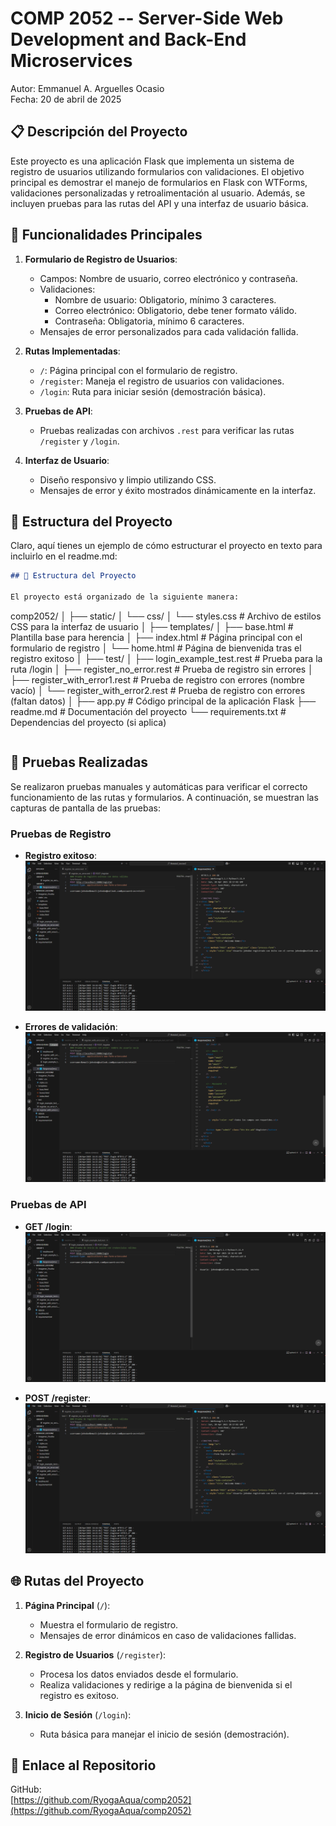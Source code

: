 # COMP 2052 -- Server-Side Web Development and Back-End Microservices

Autor: Emmanuel A. Arguelles Ocasio  
Fecha: 20 de abril de 2025  

## 📋 Descripción del Proyecto

Este proyecto es una aplicación Flask que implementa un sistema de registro de usuarios utilizando formularios con validaciones. El objetivo principal es demostrar el manejo de formularios en Flask con WTForms, validaciones personalizadas y retroalimentación al usuario. Además, se incluyen pruebas para las rutas del API y una interfaz de usuario básica.

## 🚀 Funcionalidades Principales

1. **Formulario de Registro de Usuarios**:
   - Campos: Nombre de usuario, correo electrónico y contraseña.
   - Validaciones:
     - Nombre de usuario: Obligatorio, mínimo 3 caracteres.
     - Correo electrónico: Obligatorio, debe tener formato válido.
     - Contraseña: Obligatoria, mínimo 6 caracteres.
   - Mensajes de error personalizados para cada validación fallida.

2. **Rutas Implementadas**:
   - `/`: Página principal con el formulario de registro.
   - `/register`: Maneja el registro de usuarios con validaciones.
   - `/login`: Ruta para iniciar sesión (demostración básica).

3. **Pruebas de API**:
   - Pruebas realizadas con archivos `.rest` para verificar las rutas `/register` y `/login`.

4. **Interfaz de Usuario**:
   - Diseño responsivo y limpio utilizando CSS.
   - Mensajes de error y éxito mostrados dinámicamente en la interfaz.

## 📂 Estructura del Proyecto
Claro, aquí tienes un ejemplo de cómo estructurar el proyecto en texto para incluirlo en el readme.md:

```markdown
## 📂 Estructura del Proyecto

El proyecto está organizado de la siguiente manera:

```
comp2052/
│
├── static/
│   └── css/
│       └── styles.css          # Archivo de estilos CSS para la interfaz de usuario
│
├── templates/
│   ├── base.html               # Plantilla base para herencia
│   ├── index.html              # Página principal con el formulario de registro
│   └── home.html               # Página de bienvenida tras el registro exitoso
│
├── test/
│   ├── login_example_test.rest # Prueba para la ruta /login
│   ├── register_no_error.rest  # Prueba de registro sin errores
│   ├── register_with_error1.rest # Prueba de registro con errores (nombre vacío)
│   └── register_with_error2.rest # Prueba de registro con errores (faltan datos)
│
├── app.py                      # Código principal de la aplicación Flask
├── readme.md                   # Documentación del proyecto
└── requirements.txt            # Dependencias del proyecto (si aplica)
```
```
## 🧪 Pruebas Realizadas

Se realizaron pruebas manuales y automáticas para verificar el correcto funcionamiento de las rutas y formularios. A continuación, se muestran las capturas de pantalla de las pruebas:

### Pruebas de Registro
- **Registro exitoso**:
  ![Registro Exitoso](./imagenes_prueba/registro_exitoso.png)

- **Errores de validación**:
  ![Errores de Validación](./imagenes_prueba/errores_validacion.png)

### Pruebas de API
- **GET /login**:
  ![Prueba GET Login](./imagenes_prueba/get_login.png)

- **POST /register**:
  ![Prueba POST Register](./imagenes_prueba/registro_exitoso.png)

## 🌐 Rutas del Proyecto

1. **Página Principal** (`/`):
   - Muestra el formulario de registro.
   - Mensajes de error dinámicos en caso de validaciones fallidas.

2. **Registro de Usuarios** (`/register`):
   - Procesa los datos enviados desde el formulario.
   - Realiza validaciones y redirige a la página de bienvenida si el registro es exitoso.

3. **Inicio de Sesión** (`/login`):
   - Ruta básica para manejar el inicio de sesión (demostración).

## 🔗 Enlace al Repositorio

GitHub:  
[https://github.com/RyogaAqua/comp2052](https://github.com/RyogaAqua/comp2052)
